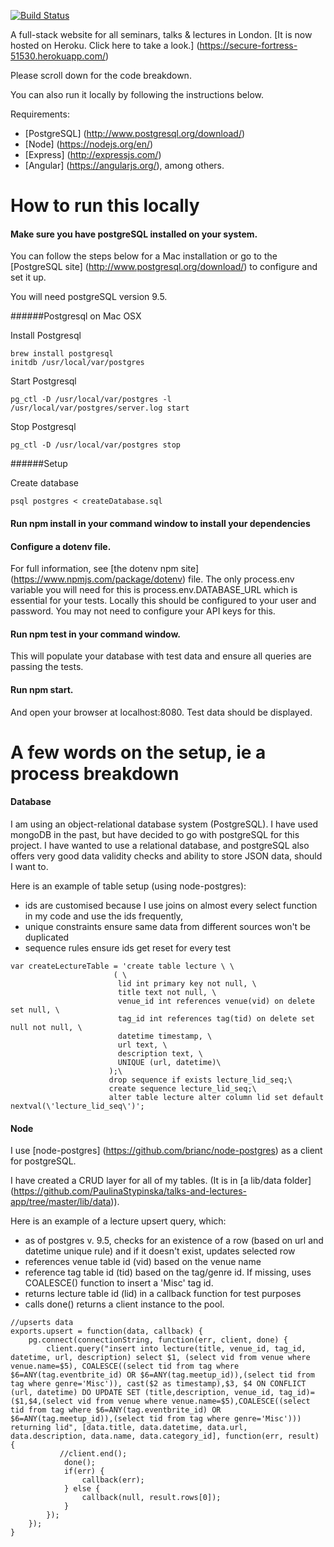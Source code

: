 [![Build Status](https://travis-ci.org/PaulinaStypinska/talks-and-lectures-app.svg)](https://travis-ci.org/PaulinaStypinska/talks-and-lectures-app)

A full-stack website for all seminars, talks & lectures in London. [It is now hosted on Heroku. Click here to take a look.] (https://secure-fortress-51530.herokuapp.com/)

Please scroll down for the code breakdown.

You can also run it locally by following the instructions below.

Requirements:

- [PostgreSQL] (http://www.postgresql.org/download/)
- [Node] (https://nodejs.org/en/)
- [Express] (http://expressjs.com/)
- [Angular] (https://angularjs.org/), among others.

# How to run this locally

#### Make sure you have postgreSQL installed on your system.
You can follow the steps below for a Mac installation or go to the [PostgreSQL site] (http://www.postgresql.org/download/) to configure and set it up.

You will need postgreSQL version 9.5.

######Postgresql on Mac OSX

Install Postgresql

    brew install postgresql
    initdb /usr/local/var/postgres

Start Postgresql

    pg_ctl -D /usr/local/var/postgres -l /usr/local/var/postgres/server.log start
    
Stop Postgresql

    pg_ctl -D /usr/local/var/postgres stop

######Setup

Create database

    psql postgres < createDatabase.sql 
 
#### Run npm install in your command window to install your dependencies

#### Configure a dotenv file.
For full information, see [the dotenv npm site] (https://www.npmjs.com/package/dotenv) file. The only process.env variable you will need for this is process.env.DATABASE_URL which is essential for your tests. Locally this should be configured to your user and password.
You may not need to configure your API keys for this.

#### Run npm test in your command window.
This will populate your database with test data and ensure all queries are passing the tests.

#### Run npm start. 
And open your browser at localhost:8080. Test data should be displayed.


# A few words on the setup, ie a process breakdown

#### Database

I am using an object-relational database system (PostgreSQL). I have used mongoDB in the past, but have decided to go with postgreSQL for this project. I have wanted to use a relational database, and postgreSQL also offers very good data validity checks and ability to store JSON data, should I want to.

Here is an example of table setup (using node-postgres):
* ids are customised because I use joins on almost every select function in my code and use the ids frequently,
* unique constraints ensure same data from different sources won't be duplicated
* sequence rules ensure ids get reset for every test
```
var createLectureTable = 'create table lecture \ \
                       ( \
                        lid int primary key not null, \
                        title text not null, \
                        venue_id int references venue(vid) on delete set null, \
                        tag_id int references tag(tid) on delete set null not null, \
                        datetime timestamp, \
                        url text, \
                        description text, \
                        UNIQUE (url, datetime)\
                      );\
                      drop sequence if exists lecture_lid_seq;\
                      create sequence lecture_lid_seq;\
                      alter table lecture alter column lid set default nextval(\'lecture_lid_seq\')';
```

#### Node

I use [node-postgres] (https://github.com/brianc/node-postgres) as a client for postgreSQL. 

I have created a CRUD layer  for all of my tables. (It is in [a lib/data folder] (https://github.com/PaulinaStypinska/talks-and-lectures-app/tree/master/lib/data)).

Here is an example of a lecture upsert query, which:
* as of postgres v. 9.5, checks for an existence of a row (based on url and datetime unique rule) and if it doesn't exist, updates selected row
* references venue table id (vid) based on the venue name
* reference tag table id (tid) based on the tag/genre id. If missing, uses COALESCE() function to insert a 'Misc' tag id.
* returns lecture table id (lid) in a callback function for test purposes
* calls done() returns a client instance to the pool. 
```
//upserts data
exports.upsert = function(data, callback) {
    pg.connect(connectionString, function(err, client, done) {
        client.query("insert into lecture(title, venue_id, tag_id, datetime, url, description) select $1, (select vid from venue where venue.name=$5), COALESCE((select tid from tag where $6=ANY(tag.eventbrite_id) OR $6=ANY(tag.meetup_id)),(select tid from tag where genre='Misc')), cast($2 as timestamp),$3, $4 ON CONFLICT (url, datetime) DO UPDATE SET (title,description, venue_id, tag_id)=($1,$4,(select vid from venue where venue.name=$5),COALESCE((select tid from tag where $6=ANY(tag.eventbrite_id) OR $6=ANY(tag.meetup_id)),(select tid from tag where genre='Misc'))) returning lid", [data.title, data.datetime, data.url, data.description, data.name, data.category_id], function(err, result) {
           //client.end();
            done();
            if(err) {
                callback(err);
            } else {
                callback(null, result.rows[0]);
            }
        });
    });
}
```



